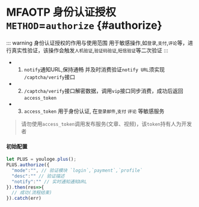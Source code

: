# MFAOTP 身份认证授权 `METHOD`=`authorize`  {#authorize} 

::: warning  身份认证授权的作用与使用范围
用于敏感操作,如`登录`,`支付`,`评论`等，进行真实性验证，该操作会触发`人机验证`,`验证码验证`,`短信验证`等二次验证
:::

- 1. `notify`通知URL,保持通畅 并及时消费验证`notify URL`须实现 `/captcha/verify`接口
- 2. `/captcha/verify`接口解密数据，调用`vip`接口同步消费，成功后返回 `access_token`
- 3. `access_token` 用于身份认证, 在`登录邮件`,`支付` `评论` 等敏感服务

> 请勿使用`access_token`调用发布服务(文章、视频)，该`token`持有人为开发者

#### 初始配置
```js
let PLUS = youloge.plus();
PLUS.authorize({
  "mode":"", // 验证模块 `login`,`payment`,`profile`
  "desc":"" // 验证描述
  "notify":"" // 实时通知通知URL
}).then(res=>{ 
  // 成功(流程结束)
}).catch(err)
```
